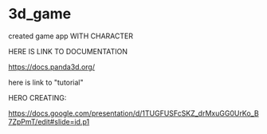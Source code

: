# 3d_game
created game app
WITH CHARACTER





HERE IS LINK TO DOCUMENTATION


https://docs.panda3d.org/






here is link to "tutorial"

HERO CREATING:

https://docs.google.com/presentation/d/1TUGFUSFcSKZ_drMxuGG0UrKo_B7ZpPmT/edit#slide=id.p1
